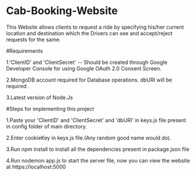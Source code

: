 # Cab-Booking-Website
This Website allows clients to request a ride by specifying his/her current location and destination which the Drivers can see and accept/reject requests for the same.

#Requirements

1.'ClientID' and 'ClientSecret' -- Should be created through Google Developer Console for using Google OAuth 2.0 Consent Screen.

2.MongoDB account required for Database operations. dbURI will be required .

3.Latest version of Node.Js

#Steps for implementing this project

1.Paste your 'ClientID' and 'ClientSecret' and 'dbURI' in keys.js file present in config folder of main directory.

2.Enter cookieKey in keys.js file.(Any random good name would do).

3.Run npm install to install all the dependencies present in package.json file

4.Run nodemon app.js to start the server file, now you can view the website at https://localhost:5000
